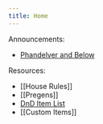 ```yaml
---
title: Home
---
```

Announcements:
- [Phandelver and Below](https://heekah.notion.site/73048b1564f74f23878a0fb7d3305f88)

Resources:
- [[House Rules]]
- [[Pregens]]
- [DnD Item List](https://roll20.net/compendium/dnd5e/Index%3AItems)
- [[Custom Items]]

